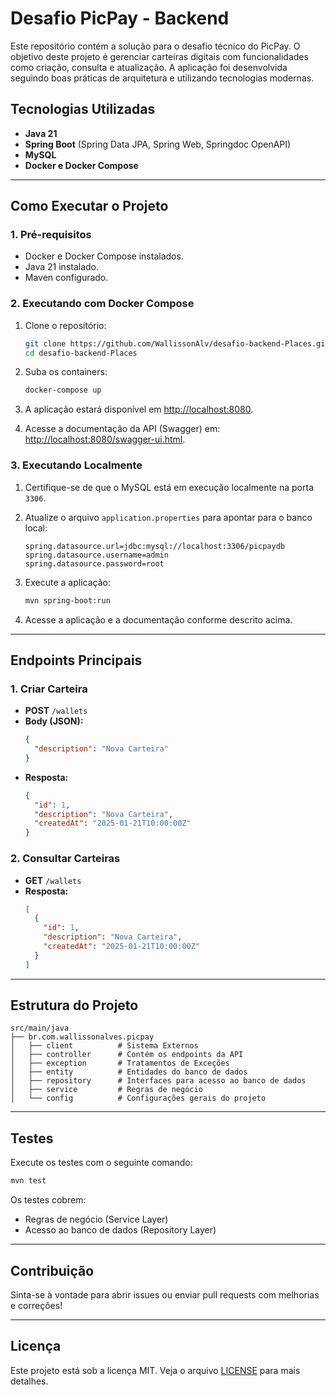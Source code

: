 # Desafio PicPay - Backend

Este repositório contém a solução para o desafio técnico do PicPay. O objetivo deste projeto é gerenciar carteiras digitais com funcionalidades como criação, consulta e atualização. A aplicação foi desenvolvida seguindo boas práticas de arquitetura e utilizando tecnologias modernas.

## Tecnologias Utilizadas

- **Java 21**
- **Spring Boot** (Spring Data JPA, Spring Web, Springdoc OpenAPI)
- **MySQL**
- **Docker e Docker Compose**

---

## Como Executar o Projeto

### **1. Pré-requisitos**

- Docker e Docker Compose instalados.
- Java 21 instalado.
- Maven configurado.

### **2. Executando com Docker Compose**

1. Clone o repositório:
   ```bash
   git clone https://github.com/WallissonAlv/desafio-backend-Places.git
   cd desafio-backend-Places
   ```

2. Suba os containers:
   ```bash
   docker-compose up
   ```

3. A aplicação estará disponível em [http://localhost:8080](http://localhost:8080).

4. Acesse a documentação da API (Swagger) em:
   [http://localhost:8080/swagger-ui.html](http://localhost:8080/swagger-ui.html).

### **3. Executando Localmente**

1. Certifique-se de que o MySQL está em execução localmente na porta `3306`.

2. Atualize o arquivo `application.properties` para apontar para o banco local:
   ```properties
   spring.datasource.url=jdbc:mysql://localhost:3306/picpaydb
   spring.datasource.username=admin
   spring.datasource.password=root
   ```

3. Execute a aplicação:
   ```bash
   mvn spring-boot:run
   ```

4. Acesse a aplicação e a documentação conforme descrito acima.

---

## Endpoints Principais

### **1. Criar Carteira**
- **POST** `/wallets`
- **Body (JSON):**
  ```json
  {
    "description": "Nova Carteira"
  }
  ```
- **Resposta:**
  ```json
  {
    "id": 1,
    "description": "Nova Carteira",
    "createdAt": "2025-01-21T10:00:00Z"
  }
  ```

### **2. Consultar Carteiras**
- **GET** `/wallets`
- **Resposta:**
  ```json
  [
    {
      "id": 1,
      "description": "Nova Carteira",
      "createdAt": "2025-01-21T10:00:00Z"
    }
  ]
  ```

---

## Estrutura do Projeto

```plaintext
src/main/java
├── br.com.wallissonalves.picpay
│   ├── client          # Sistema Externos
│   ├── controller      # Contém os endpoints da API
│   ├── exception       # Tratamentos de Exceções
│   ├── entity          # Entidades do banco de dados
│   ├── repository      # Interfaces para acesso ao banco de dados
│   ├── service         # Regras de negócio
│   └── config          # Configurações gerais do projeto
```

---

## Testes

Execute os testes com o seguinte comando:
```bash
mvn test
```
Os testes cobrem:
- Regras de negócio (Service Layer)
- Acesso ao banco de dados (Repository Layer)

---

## Contribuição

Sinta-se à vontade para abrir issues ou enviar pull requests com melhorias e correções!

---

## Licença

Este projeto está sob a licença MIT. Veja o arquivo [LICENSE](LICENSE) para mais detalhes.